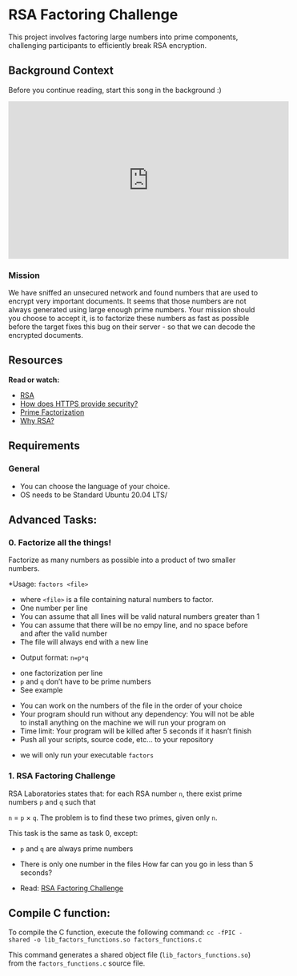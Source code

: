 # RSA Factoring Challenge

This project involves factoring large numbers into prime components, challenging participants to efficiently break RSA encryption.

## Background Context

Before you continue reading, start this song in the background :)

<iframe width="560" height="315" src="https://www.youtube.com/embed/tGSUjuSBt1A?si=o8lYcHauWNuRzwjL" title="YouTube video player" frameborder="0" allow="accelerometer; autoplay; clipboard-write; encrypted-media; gyroscope; picture-in-picture; web-share" allowfullscreen></iframe>

### Mission

We have sniffed an unsecured network and found numbers that are used to encrypt very important documents. It seems that those numbers are not always generated using large enough prime numbers. Your mission should you choose to accept it, is to factorize these numbers as fast as possible before the target fixes this bug on their server - so that we can decode the encrypted documents.

## Resources

**Read or watch:**

* [RSA](https://en.wikipedia.org/wiki/RSA_(cryptosystem))
* [How does HTTPS provide security?](https://stackoverflow.com/questions/3968095/how-does-https-provide-security)
* [Prime Factorization](https://privacycanada.net/mathematics/prime-factorization/)
* [Why RSA?](https://jaredatandi.hashnode.dev/rsa-factoring)

## Requirements

### General
* You can choose the language of your choice.
* OS needs to be Standard Ubuntu 20.04 LTS/

## Advanced Tasks:

### 0. Factorize all the things!
Factorize as many numbers as possible into a product of two smaller numbers.

*Usage: `factors <file>`
 - where `<file>` is a file containing natural numbers to factor.
 - One number per line
 - You can assume that all lines will be valid natural numbers greater than 1
 - You can assume that there will be no empy line, and no space before and after the valid number
 - The file will always end with a new line
* Output format: `n=p*q`
 - one factorization per line
 - `p` and `q` don’t have to be prime numbers
 - See example
* You can work on the numbers of the file in the order of your choice
* Your program should run without any dependency: You will not be able to install anything on the machine we will run your program on
* Time limit: Your program will be killed after 5 seconds if it hasn’t finish
* Push all your scripts, source code, etc… to your repository
 - we will only run your executable `factors`
 
 
### 1. RSA Factoring Challenge
RSA Laboratories states that: for each RSA number `n`, there exist prime numbers `p` and `q` such that

`n` = `p` × `q`. The problem is to find these two primes, given only `n`.

This task is the same as task 0, except:

* `p` and `q` are always prime numbers
* There is only one number in the files
How far can you go in less than 5 seconds?

* Read: [RSA Factoring Challenge](https://en.wikipedia.org/wiki/RSA_Factoring_Challenge)


## Compile C function:

To compile the C function, execute the following command:
`cc -fPIC -shared -o lib_factors_functions.so factors_functions.c`

This command generates a shared object file (`lib_factors_functions.so`) from the `factors_functions.c` source file.